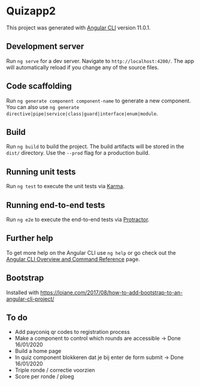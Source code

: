 # Quizapp2

This project was generated with [Angular CLI](https://github.com/angular/angular-cli) version 11.0.1.

## Development server

Run `ng serve` for a dev server. Navigate to `http://localhost:4200/`. The app will automatically reload if you change any of the source files.

## Code scaffolding

Run `ng generate component component-name` to generate a new component. You can also use `ng generate directive|pipe|service|class|guard|interface|enum|module`.

## Build

Run `ng build` to build the project. The build artifacts will be stored in the `dist/` directory. Use the `--prod` flag for a production build.

## Running unit tests

Run `ng test` to execute the unit tests via [Karma](https://karma-runner.github.io).

## Running end-to-end tests

Run `ng e2e` to execute the end-to-end tests via [Protractor](http://www.protractortest.org/).

## Further help

To get more help on the Angular CLI use `ng help` or go check out the [Angular CLI Overview and Command Reference](https://angular.io/cli) page.

## Bootstrap 
Installed with https://loiane.com/2017/08/how-to-add-bootstrap-to-an-angular-cli-project/

## To do
- Add payconiq qr codes to registration process
- Make a component to control which rounds are accessible -> Done 16/01/2020
- Build a home page
- In quiz component blokkeren dat je bij enter de form submit -> Done 16/01/2020
- Triple ronde / correctie voorzien 
- Score per ronde / ploeg

